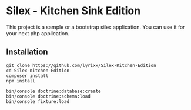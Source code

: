 Silex - Kitchen Sink Edition
============================

This project is a sample or a bootstrap silex application.
You can use it for your next php application.

Installation
------------

    git clone https://github.com/lyrixx/Silex-Kitchen-Edition
    cd Silex-Kitchen-Edition
    composer install
    npm install

    bin/console doctrine:database:create
    bin/console doctrine:schema:load
    bin/console fixture:load

